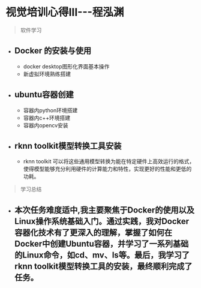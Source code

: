 # 视觉培训心得III---程泓渊
> 软件学习
- Docker 的安装与使用
  - 
  -  docker desktop图形化界面基本操作
  -  新虚拟环境熟练搭建
  
- ubuntu容器创建
  - 
  - 容器内python环境搭建
  - 容器内c++环境搭建
  - 容器内opencv安装
- rknn toolkit模型转换工具安装
  - 
  -  rknn toolkit 可以将这些通用模型转换为能在特定硬件上高效运行的格式，使得模型能够充分利用硬件的计算能力和特性，实现更好的性能和更低的功耗。

>学习总结
- 本次任务难度适中,我主要聚焦于Docker的使用以及Linux操作系统基础入门。通过实践，我对Docker容器化技术有了更深入的理解，掌握了如何在Docker中创建Ubuntu容器，并学习了一系列基础的Linux命令，如cd、mv、ls等。最后，我学习了rknn toolkit模型转换工具的安装，最终顺利完成了任务。
  -

